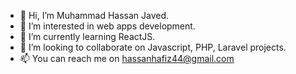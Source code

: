 - 👋 Hi, I’m Muhammad Hassan Javed.
- 👀 I’m interested in web apps development.
- 🌱 I’m currently learning ReactJS.
- 💞️ I’m looking to collaborate on Javascript, PHP, Laravel projects.
- 📫 You can reach me on hassanhafiz44@gmail.com

<!---
borntokickpk/borntokickpk is a ✨ special ✨ repository because its `README.md` (this file) appears on your GitHub profile.
You can click the Preview link to take a look at your changes.
--->
